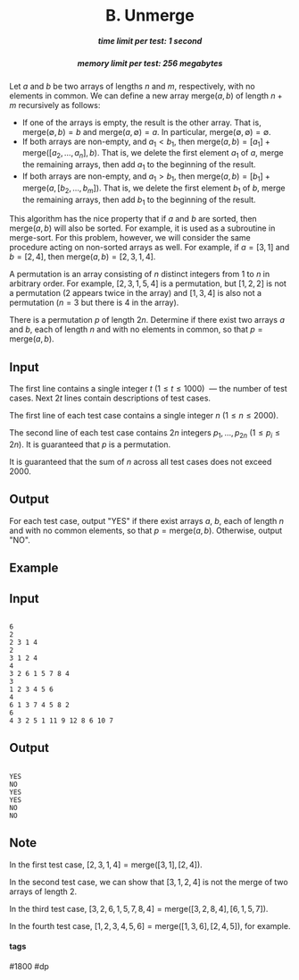 <h1 style='text-align: center;'> B. Unmerge</h1>

<h5 style='text-align: center;'>time limit per test: 1 second</h5>
<h5 style='text-align: center;'>memory limit per test: 256 megabytes</h5>

Let $a$ and $b$ be two arrays of lengths $n$ and $m$, respectively, with no elements in common. We can define a new array $\mathrm{merge}(a,b)$ of length $n+m$ recursively as follows:

* If one of the arrays is empty, the result is the other array. That is, $\mathrm{merge}(\emptyset,b)=b$ and $\mathrm{merge}(a,\emptyset)=a$. In particular, $\mathrm{merge}(\emptyset,\emptyset)=\emptyset$.
* If both arrays are non-empty, and $a_1<b_1$, then $\mathrm{merge}(a,b)=[a_1]+\mathrm{merge}([a_2,\ldots,a_n],b)$. That is, we delete the first element $a_1$ of $a$, merge the remaining arrays, then add $a_1$ to the beginning of the result.
* If both arrays are non-empty, and $a_1>b_1$, then $\mathrm{merge}(a,b)=[b_1]+\mathrm{merge}(a,[b_2,\ldots,b_m])$. That is, we delete the first element $b_1$ of $b$, merge the remaining arrays, then add $b_1$ to the beginning of the result.

This algorithm has the nice property that if $a$ and $b$ are sorted, then $\mathrm{merge}(a,b)$ will also be sorted. For example, it is used as a subroutine in merge-sort. For this problem, however, we will consider the same procedure acting on non-sorted arrays as well. For example, if $a=[3,1]$ and $b=[2,4]$, then $\mathrm{merge}(a,b)=[2,3,1,4]$.

A permutation is an array consisting of $n$ distinct integers from $1$ to $n$ in arbitrary order. For example, $[2,3,1,5,4]$ is a permutation, but $[1,2,2]$ is not a permutation ($2$ appears twice in the array) and $[1,3,4]$ is also not a permutation ($n=3$ but there is $4$ in the array).

There is a permutation $p$ of length $2n$. Determine if there exist two arrays $a$ and $b$, each of length $n$ and with no elements in common, so that $p=\mathrm{merge}(a,b)$.

## Input

The first line contains a single integer $t$ ($1\le t\le 1000$)  — the number of test cases. Next $2t$ lines contain descriptions of test cases. 

The first line of each test case contains a single integer $n$ ($1\le n\le 2000$).

The second line of each test case contains $2n$ integers $p_1,\ldots,p_{2n}$ ($1\le p_i\le 2n$). It is guaranteed that $p$ is a permutation.

It is guaranteed that the sum of $n$ across all test cases does not exceed $2000$.

## Output

For each test case, output "YES" if there exist arrays $a$, $b$, each of length $n$ and with no common elements, so that $p=\mathrm{merge}(a,b)$. Otherwise, output "NO".

## Example

## Input


```

6
2
2 3 1 4
2
3 1 2 4
4
3 2 6 1 5 7 8 4
3
1 2 3 4 5 6
4
6 1 3 7 4 5 8 2
6
4 3 2 5 1 11 9 12 8 6 10 7

```
## Output


```

YES
NO
YES
YES
NO
NO

```
## Note

In the first test case, $[2,3,1,4]=\mathrm{merge}([3,1],[2,4])$.

In the second test case, we can show that $[3,1,2,4]$ is not the merge of two arrays of length $2$.

In the third test case, $[3,2,6,1,5,7,8,4]=\mathrm{merge}([3,2,8,4],[6,1,5,7])$.

In the fourth test case, $[1,2,3,4,5,6]=\mathrm{merge}([1,3,6],[2,4,5])$, for example.



#### tags 

#1800 #dp 